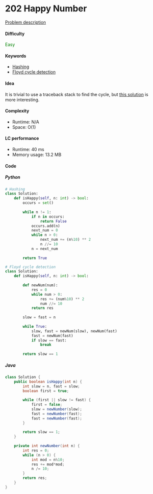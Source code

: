 202 Happy Number
=======================
[Problem description](https://leetcode.com/problems/happy-number/)

#### Difficulty
<span style="color:green">Easy</span>

#### Keywords
- [Hashing](../categories/hashing.md)
- [Floyd cycle detection](../categories/floyd_cycle_detection.md)

#### Idea
It is trivial to use a traceback stack to find the cycle, but [this solution](https://leetcode.com/problems/happy-number/discuss/56917/My-solution-in-C(-O(1)-space-and-no-magic-math-property-involved-)) is more interesting.

#### Complexity
- Runtime: N/A
- Space: O(1) 

#### LC performance
- Runtime: 40 ms
- Memory usage: 13.2 MB

#### Code

##### Python
```python
# Hashing
class Solution:
    def isHappy(self, n: int) -> bool:
        occurs = set()
        
        while n != 1:
            if n in occurs:
                return False
            occurs.add(n)
            next_num = 0
            while n > 0:
                next_num += (n%10) ** 2
                n //= 10
            n = next_num
            
        return True

# Floyd cycle detection
class Solution:
    def isHappy(self, n: int) -> bool:
        
        def newNum(num):
            res = 0
            while num > 0:
                res += (num%10) ** 2
                num //= 10
            return res
        
        slow = fast = n
        
        while True:
            slow, fast = newNum(slow), newNum(fast)
            fast = newNum(fast)
            if slow == fast:
                break
                
        return slow == 1 
```

##### Java
```java
class Solution {
    public boolean isHappy(int n) {
        int slow = n, fast = slow;
        boolean first = true;
        
        while (first || slow != fast) {
            first = false;
            slow = newNumber(slow);
            fast = newNumber(fast);
            fast = newNumber(fast);
        }
        
        return slow == 1;
    }
    
    private int newNumber(int n) {
        int res = 0;
        while (n > 0) {
            int mod = n%10;
            res += mod*mod;
            n /= 10;
        }
        return res;
    }
}
```